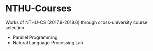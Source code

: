 # NTHU-Courses
Works of NTHU-CS (2017.9-2018.6) through cross-university course selection
 + Parallel Programming
 + Natural Language Processing Lab
